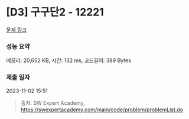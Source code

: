 # [D3] 구구단2 - 12221 

[문제 링크](https://swexpertacademy.com/main/code/problem/problemDetail.do?contestProbId=AXpz3dravpQDFATi) 

### 성능 요약

메모리: 20,652 KB, 시간: 132 ms, 코드길이: 389 Bytes

### 제출 일자

2023-11-02 15:51



> 출처: SW Expert Academy, https://swexpertacademy.com/main/code/problem/problemList.do